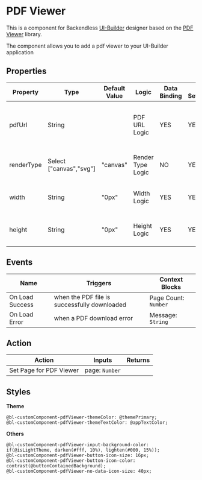 # PDF Viewer

This is a component for Backendless [UI-Builder](https://backendless.com/developers/#ui-builder) designer based on the [PDF Viewer](https://github.com/wojtekmaj/react-pdf/tree/v4.x) library.

The component allows you to add a pdf viewer to your UI-Builder application

## Properties

| Property   | Type                    | Default Value | Logic             | Data Binding | UI Setting | Description                                                          |
|------------|-------------------------|---------------|-------------------|--------------|------------|----------------------------------------------------------------------|
| pdfUrl     | String                  |               | PDF URL Logic     | YES          | YES        | Allows write URL of PDF file, but file must be in Backendless Files. |
| renderType | Select ["canvas","svg"] | "canvas"      | Render Type Logic | NO           | YES        | Allows select type of render(`canvas`, `svg`).                       |
| width      | String                  | "0px"         | Width Logic       | YES          | YES        | Allows determine the width of the PDF Viewer.                        |
| height     | String                  | "0px"         | Height Logic      | YES          | YES        | Allows determine the height of the PDF Viewer.                       |

## Events

| Name            | Triggers                                     | Context Blocks       |
|-----------------|----------------------------------------------|----------------------|
| On Load Success | when the PDF file is successfully downloaded | Page Count: `Number` |
| On Load Error   | when a PDF download error                    | Message: `String`    |


## Action

| Action                  | Inputs         | Returns |
|-------------------------|----------------|---------|
| Set Page for PDF Viewer | page: `Number` |         |

## Styles

**Theme**
````
@bl-customComponent-pdfViewer-themeColor: @themePrimary;
@bl-customComponent-pdfViewer-themeTextColor: @appTextColor;
````

**Others**
````
@bl-customComponent-pdfViewer-input-background-color: if(@isLightTheme, darken(#fff, 10%), lighten(#000, 15%));
@bl-customComponent-pdfViewer-button-icon-size: 16px;
@bl-customComponent-pdfViewer-button-icon-color: contrast(@buttonContainedBackground);
@bl-customComponent-pdfViewer-no-data-icon-size: 40px;
````
